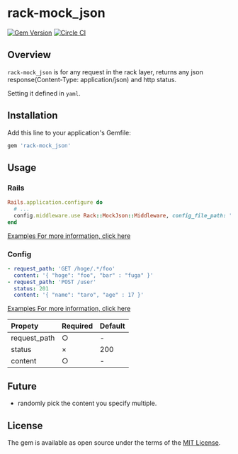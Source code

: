 rack-mock_json
====================
[![Gem Version](https://badge.fury.io/rb/rack-mock_json.svg)](http://badge.fury.io/rb/rack-mock_json)
[![Circle CI](https://circleci.com/gh/fukuiretu/rack-mock_json.svg?style=svg)](https://circleci.com/gh/fukuiretu/rack-mock_json)


## Overview
`rack-mock_json` is for any request in the rack layer, returns any json response(Content-Type: application/json) and http status.

Setting it defined in `yaml`.



## Installation

Add this line to your application's Gemfile:

```ruby
gem 'rack-mock_json'
```



## Usage

### Rails

```ruby
Rails.application.configure do
  # ...
  config.middleware.use Rack::MockJson::Middleware, config_file_path: "#{config.root}/config/mock_json.yml"
end

```

[Examples For more information, click here](example/rails-example/config/environments/development.rb)

### Config

```yaml
- request_path: 'GET /hoge/.*/foo'
  content: '{ "hoge": "foo", "bar" : "fuga" }'
- request_path: 'POST /user'
  status: 201
  content: '{ "name": "taro", "age" : 17 }'
```

[Examples For more information, click here](example/rails-example/config/mock_json.yml)

| Propety        | Required     | Default     |
| :------------- | :------------| :-----------|
| request_path   | ○            | -           |
| status         | ×            | 200         |
| content        | ○            | -           |



## Future
- randomly pick the content you specify multiple.



## License

The gem is available as open source under the terms of the [MIT License](http://opensource.org/licenses/MIT).
